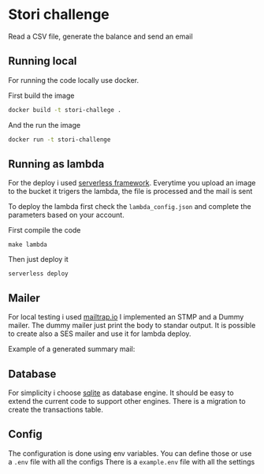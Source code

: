 # Stori challenge 

Read a CSV file, generate the balance and send an email 


## Running local

For running the code locally use docker. 

First build the image

```bash 
docker build -t stori-challege .
```

And the run the image 

```bash 
docker run -t stori-challenge
```


## Running as lambda 

For the deploy i used [serverless framework](https://www.serverless.com/).
Everytime you upload an image to the bucket it trigers the lambda, the file 
is processed and the mail is sent 

To deploy the lambda first check the `lambda_config.json` and complete the parameters
based on your account.

First compile the code 
```
make lambda
```

Then just deploy it

```
serverless deploy 
```


## Mailer 

For local testing i used [mailtrap.io](https://mailtrap.io/) 
I implemented an STMP and a Dummy mailer.
The dummy mailer just print the body to standar output. 
It is possible to create also a SES mailer and use it for lambda deploy.

Example of a generated summary mail: 




## Database 

For simplicity i choose [sqlite](https://www.sqlite.org/) as database engine.
It should be easy to extend the current code to support other engines. 
There is a migration to create the transactions table.

## Config 

The configuration is done using env variables. 
You can define those or use a `.env` file with all the configs
There is a `example.env` file with all the settings








